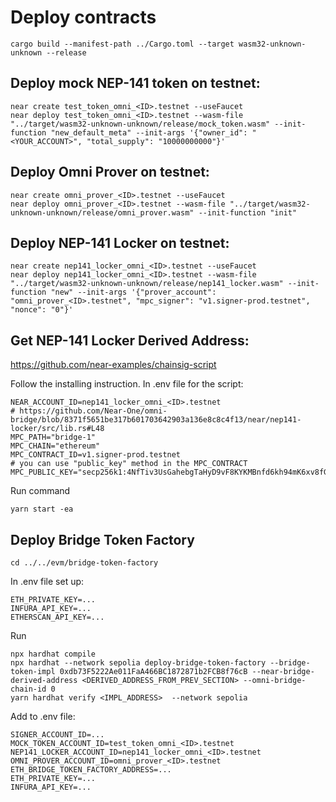 # Deploy contracts
```shell
cargo build --manifest-path ../Cargo.toml --target wasm32-unknown-unknown --release
```

## Deploy mock NEP-141 token on testnet:
```shell
near create test_token_omni_<ID>.testnet --useFaucet
near deploy test_token_omni_<ID>.testnet --wasm-file "../target/wasm32-unknown-unknown/release/mock_token.wasm" --init-function "new_default_meta" --init-args '{"owner_id": "<YOUR_ACCOUNT>", "total_supply": "10000000000"}'
```

## Deploy Omni Prover on testnet:
```shell
near create omni_prover_<ID>.testnet --useFaucet
near deploy omni_prover_<ID>.testnet --wasm-file "../target/wasm32-unknown-unknown/release/omni_prover.wasm" --init-function "init"
```

## Deploy NEP-141 Locker on testnet:
```shell
near create nep141_locker_omni_<ID>.testnet --useFaucet
near deploy nep141_locker_omni_<ID>.testnet --wasm-file "../target/wasm32-unknown-unknown/release/nep141_locker.wasm" --init-function "new" --init-args '{"prover_account": "omni_prover_<ID>.testnet", "mpc_signer": "v1.signer-prod.testnet", "nonce": "0"}'
```

## Get NEP-141 Locker Derived Address:
https://github.com/near-examples/chainsig-script

Follow the installing instruction.
In .env file for the script:
```
NEAR_ACCOUNT_ID=nep141_locker_omni_<ID>.testnet
# https://github.com/Near-One/omni-bridge/blob/8371f5651be317b601703642903a136e8c8c4f13/near/nep141-locker/src/lib.rs#L48
MPC_PATH="bridge-1" 
MPC_CHAIN="ethereum"
MPC_CONTRACT_ID=v1.signer-prod.testnet
# you can use "public_key" method in the MPC_CONTRACT
MPC_PUBLIC_KEY="secp256k1:4NfTiv3UsGahebgTaHyD9vF8KYKMBnfd6kh94mK6xv8fGBiJB8TBtFMP5WWXz6B89Ac1fbpzPwAvoyQebemHFwx3"
```

Run command
```shell
yarn start -ea
```

## Deploy Bridge Token Factory
```shell
cd ../../evm/bridge-token-factory
```

In .env file set up:
```
ETH_PRIVATE_KEY=...
INFURA_API_KEY=...
ETHERSCAN_API_KEY=...
```

Run 
```shell
npx hardhat compile
npx hardhat --network sepolia deploy-bridge-token-factory --bridge-token-impl 0xdb73F5222Ae011FaA466BC1872871b2FCB8f76cB --near-bridge-derived-address <DERIVED_ADDRESS_FROM_PREV_SECTION> --omni-bridge-chain-id 0
yarn hardhat verify <IMPL_ADDRESS>  --network sepolia
```



Add to .env file:
```shell
SIGNER_ACCOUNT_ID=...
MOCK_TOKEN_ACCOUNT_ID=test_token_omni_<ID>.testnet
NEP141_LOCKER_ACCOUNT_ID=nep141_locker_omni_<ID>.testnet
OMNI_PROVER_ACCOUNT_ID=omni_prover_<ID>.testnet
ETH_BRIDGE_TOKEN_FACTORY_ADDRESS=...
ETH_PRIVATE_KEY=...
INFURA_API_KEY=...
```

